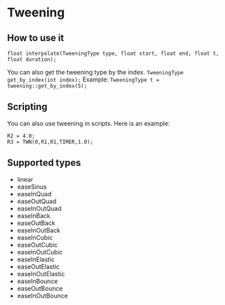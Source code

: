 # Tweening

## How to use it

```float interpolate(TweeningType type, float start, float end, float t, float duration);```

You can also get the tweening type by the index.
```TweeningType get_by_index(int index);```
Example:
```TweeningType t = tweening::get_by_index(5);```

## Scripting

You can also use tweening in scripts.
Here is an example:
```R1 = 1.0;
R2 = 4.0;
R3 = TWN(0,R1,R1,TIMER,1.0);
```
    
## Supported types

* linear
* easeSinus
* easeInQuad
* easeOutQuad
* easeInOutQuad
* easeInBack
* easeOutBack
* easeInOutBack
* easeInCubic
* easeOutCubic
* easeInOutCubic
* easeInElastic
* easeOutElastic
* easeInOutElastic
* easeInBounce
* easeOutBounce
* easeInOutBounce